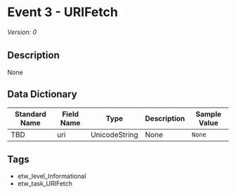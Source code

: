 # Event 3 - URIFetch
###### Version: 0

## Description
None

## Data Dictionary
|Standard Name|Field Name|Type|Description|Sample Value|
|---|---|---|---|---|
|TBD|uri|UnicodeString|None|`None`|

## Tags
* etw_level_Informational
* etw_task_URIFetch